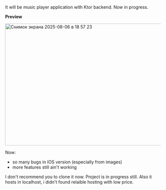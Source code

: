 It will be music player application with Ktor backend. 
Now in progress. 

**Preview**


<img width="661" height="395" alt="Снимок экрана 2025-08-06 в 18 57 23" src="https://github.com/user-attachments/assets/0d3534b0-86ab-4776-bc88-40660c5eb23c" />




Now:
- so many bugs in IOS version (especially from images)
- more features still ain't working

I don't recommend you to clone it now. Project is in progress still. Also it hosts in localhost, i didn't found relaible hosting with low price.

